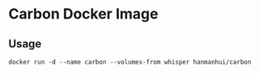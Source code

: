 # Carbon Docker Image

## Usage
``
docker run -d --name carbon --volumes-from whisper hanmanhui/carbon
``

